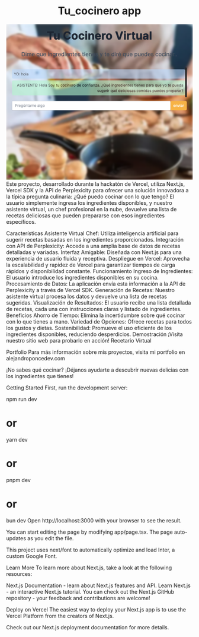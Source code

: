 <center> <h1>Tu_cocinero app</h1> </center>

![Link an image.](/public/tu_cocinero.png)
Este proyecto, desarrollado durante la hackatón de Vercel, utiliza Next.js, Vercel SDK y la API de Perplexicity para ofrecer una solución innovadora a la típica pregunta culinaria: ¿Qué puedo cocinar con lo que tengo? El usuario simplemente ingresa los ingredientes disponibles, y nuestro asistente virtual, un chef profesional en la nube, devuelve una lista de recetas deliciosas que pueden prepararse con esos ingredientes específicos.

Características
Asistente Virtual Chef: Utiliza inteligencia artificial para sugerir recetas basadas en los ingredientes proporcionados.
Integración con API de Perplexicity: Accede a una amplia base de datos de recetas detalladas y variadas.
Interfaz Amigable: Diseñada con Next.js para una experiencia de usuario fluida y receptiva.
Despliegue en Vercel: Aprovecha la escalabilidad y rapidez de Vercel para garantizar tiempos de carga rápidos y disponibilidad constante.
Funcionamiento
Ingreso de Ingredientes: El usuario introduce los ingredientes disponibles en su cocina.
Procesamiento de Datos: La aplicación envía esta información a la API de Perplexicity a través de Vercel SDK.
Generación de Recetas: Nuestro asistente virtual procesa los datos y devuelve una lista de recetas sugeridas.
Visualización de Resultados: El usuario recibe una lista detallada de recetas, cada una con instrucciones claras y listado de ingredientes.
Beneficios
Ahorro de Tiempo: Elimina la incertidumbre sobre qué cocinar con lo que tienes a mano.
Variedad de Opciones: Ofrece recetas para todos los gustos y dietas.
Sostenibilidad: Promueve el uso eficiente de los ingredientes disponibles, reduciendo desperdicios.
Demostración
¡Visita nuestro sitio web para probarlo en acción! Recetario Virtual

Portfolio
Para más información sobre mis proyectos, visita mi portfolio en alejandroponcedev.com

¡No sabes qué cocinar? ¡Déjanos ayudarte a descubrir nuevas delicias con los ingredientes que tienes!

Getting Started
First, run the development server:

npm run dev
# or
yarn dev
# or
pnpm dev
# or
bun dev
Open http://localhost:3000 with your browser to see the result.

You can start editing the page by modifying app/page.tsx. The page auto-updates as you edit the file.

This project uses next/font to automatically optimize and load Inter, a custom Google Font.

Learn More
To learn more about Next.js, take a look at the following resources:

Next.js Documentation - learn about Next.js features and API.
Learn Next.js - an interactive Next.js tutorial.
You can check out the Next.js GitHub repository - your feedback and contributions are welcome!

Deploy on Vercel
The easiest way to deploy your Next.js app is to use the Vercel Platform from the creators of Next.js.

Check out our Next.js deployment documentation for more details.
